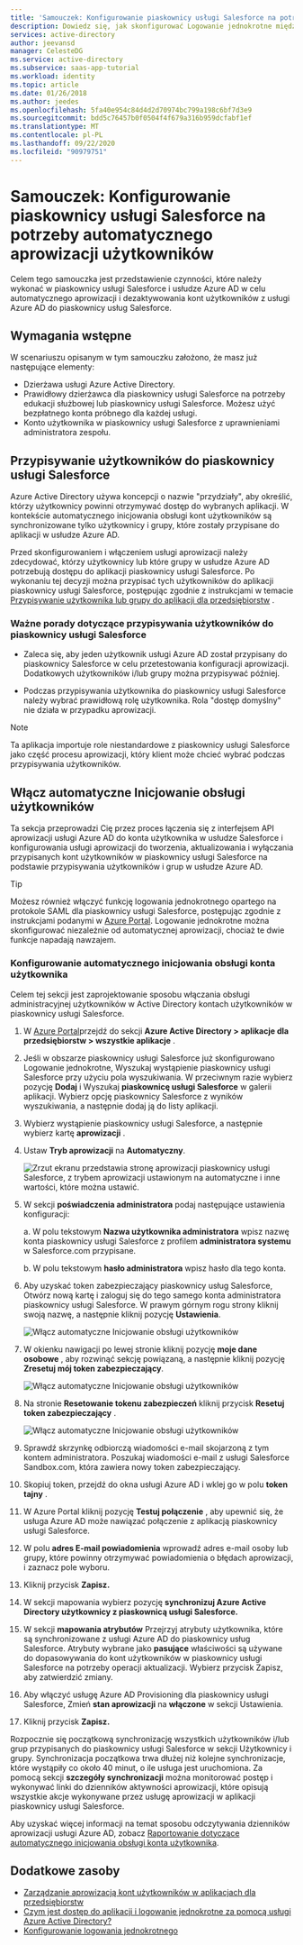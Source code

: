 ```yaml
---
title: 'Samouczek: Konfigurowanie piaskownicy usługi Salesforce na potrzeby automatycznego aprowizacji użytkowników przy użyciu Azure Active Directory | Microsoft Docs'
description: Dowiedz się, jak skonfigurować Logowanie jednokrotne między Azure Active Directory i piaskownicą usługi Salesforce.
services: active-directory
author: jeevansd
manager: CelesteDG
ms.service: active-directory
ms.subservice: saas-app-tutorial
ms.workload: identity
ms.topic: article
ms.date: 01/26/2018
ms.author: jeedes
ms.openlocfilehash: 5fa40e954c84d4d2d70974bc799a198c6bf7d3e9
ms.sourcegitcommit: bdd5c76457b0f0504f4f679a316b959dcfabf1ef
ms.translationtype: MT
ms.contentlocale: pl-PL
ms.lasthandoff: 09/22/2020
ms.locfileid: "90979751"
---
```

# <a name="tutorial-configure-salesforce-sandbox-for-automatic-user-provisioning"></a>Samouczek: Konfigurowanie piaskownicy usługi Salesforce na potrzeby automatycznego aprowizacji użytkowników

Celem tego samouczka jest przedstawienie czynności, które należy wykonać w piaskownicy usługi Salesforce i usłudze Azure AD w celu automatycznego aprowizacji i dezaktywowania kont użytkowników z usługi Azure AD do piaskownicy usług Salesforce.

## <a name="prerequisites"></a>Wymagania wstępne

W scenariuszu opisanym w tym samouczku założono, że masz już następujące elementy:

*   Dzierżawa usługi Azure Active Directory.
*   Prawidłowy dzierżawca dla piaskownicy usługi Salesforce na potrzeby edukacji służbowej lub piaskownicy usługi Salesforce. Możesz użyć bezpłatnego konta próbnego dla każdej usługi.
*   Konto użytkownika w piaskownicy usługi Salesforce z uprawnieniami administratora zespołu.

## <a name="assigning-users-to-salesforce-sandbox"></a>Przypisywanie użytkowników do piaskownicy usługi Salesforce

Azure Active Directory używa koncepcji o nazwie "przydziały", aby określić, którzy użytkownicy powinni otrzymywać dostęp do wybranych aplikacji. W kontekście automatycznego inicjowania obsługi kont użytkowników są synchronizowane tylko użytkownicy i grupy, które zostały przypisane do aplikacji w usłudze Azure AD.

Przed skonfigurowaniem i włączeniem usługi aprowizacji należy zdecydować, którzy użytkownicy lub które grupy w usłudze Azure AD potrzebują dostępu do aplikacji piaskownicy usługi Salesforce. Po wykonaniu tej decyzji można przypisać tych użytkowników do aplikacji piaskownicy usługi Salesforce, postępując zgodnie z instrukcjami w temacie [Przypisywanie użytkownika lub grupy do aplikacji dla przedsiębiorstw](https://docs.microsoft.com/azure/active-directory/active-directory-coreapps-assign-user-azure-portal) .

### <a name="important-tips-for-assigning-users-to-salesforce-sandbox"></a>Ważne porady dotyczące przypisywania użytkowników do piaskownicy usługi Salesforce

* Zaleca się, aby jeden użytkownik usługi Azure AD został przypisany do piaskownicy Salesforce w celu przetestowania konfiguracji aprowizacji. Dodatkowych użytkowników i/lub grupy można przypisywać później.

* Podczas przypisywania użytkownika do piaskownicy usługi Salesforce należy wybrać prawidłową rolę użytkownika. Rola "dostęp domyślny" nie działa w przypadku aprowizacji.

> [!NOTE]
> Ta aplikacja importuje role niestandardowe z piaskownicy usługi Salesforce jako część procesu aprowizacji, który klient może chcieć wybrać podczas przypisywania użytkowników.

## <a name="enable-automated-user-provisioning"></a>Włącz automatyczne Inicjowanie obsługi użytkowników

Ta sekcja przeprowadzi Cię przez proces łączenia się z interfejsem API aprowizacji usługi Azure AD do konta użytkownika w usłudze Salesforce i konfigurowania usługi aprowizacji do tworzenia, aktualizowania i wyłączania przypisanych kont użytkowników w piaskownicy usługi Salesforce na podstawie przypisywania użytkowników i grup w usłudze Azure AD.

>[!Tip]
>Możesz również włączyć funkcję logowania jednokrotnego opartego na protokole SAML dla piaskownicy usługi Salesforce, postępując zgodnie z instrukcjami podanymi w [Azure Portal](https://portal.azure.com). Logowanie jednokrotne można skonfigurować niezależnie od automatycznej aprowizacji, chociaż te dwie funkcje napadają nawzajem.

### <a name="configure-automatic-user-account-provisioning"></a>Konfigurowanie automatycznego inicjowania obsługi konta użytkownika

Celem tej sekcji jest zaprojektowanie sposobu włączania obsługi administracyjnej użytkowników w Active Directory kontach użytkowników w piaskownicy usługi Salesforce.

1. W [Azure Portal](https://portal.azure.com)przejdź do sekcji **Azure Active Directory > aplikacje dla przedsiębiorstw > wszystkie aplikacje** .

1. Jeśli w obszarze piaskownicy usługi Salesforce już skonfigurowano Logowanie jednokrotne, Wyszukaj wystąpienie piaskownicy usługi Salesforce przy użyciu pola wyszukiwania. W przeciwnym razie wybierz pozycję **Dodaj** i Wyszukaj **piaskownicę usługi Salesforce** w galerii aplikacji. Wybierz opcję piaskownicy Salesforce z wyników wyszukiwania, a następnie dodaj ją do listy aplikacji.

1. Wybierz wystąpienie piaskownicy usługi Salesforce, a następnie wybierz kartę **aprowizacji** .

1. Ustaw **Tryb aprowizacji** na **Automatyczny**.

    ![Zrzut ekranu przedstawia stronę aprowizacji piaskownicy usługi Salesforce, z trybem aprowizacji ustawionym na automatyczne i inne wartości, które można ustawić.](./media/salesforce-sandbox-provisioning-tutorial/provisioning.png)

1. W sekcji **poświadczenia administratora** podaj następujące ustawienia konfiguracji:
   
    a. W polu tekstowym **Nazwa użytkownika administratora** wpisz nazwę konta piaskownicy usługi Salesforce z profilem **administratora systemu** w Salesforce.com przypisane.
   
    b. W polu tekstowym **hasło administratora** wpisz hasło dla tego konta.

1. Aby uzyskać token zabezpieczający piaskownicy usług Salesforce, Otwórz nową kartę i zaloguj się do tego samego konta administratora piaskownicy usługi Salesforce. W prawym górnym rogu strony kliknij swoją nazwę, a następnie kliknij pozycję **Ustawienia**.

     ![Włącz automatyczne Inicjowanie obsługi użytkowników](./media/salesforce-sandbox-provisioning-tutorial/sf-my-settings.png "Włącz automatyczne Inicjowanie obsługi użytkowników")

1. W okienku nawigacji po lewej stronie kliknij pozycję **moje dane osobowe** , aby rozwinąć sekcję powiązaną, a następnie kliknij pozycję **Zresetuj mój token zabezpieczający**.
  
    ![Włącz automatyczne Inicjowanie obsługi użytkowników](./media/salesforce-sandbox-provisioning-tutorial/sf-personal-reset.png "Włącz automatyczne Inicjowanie obsługi użytkowników")

1. Na stronie **Resetowanie tokenu zabezpieczeń** kliknij przycisk **Resetuj token zabezpieczający** .

    ![Włącz automatyczne Inicjowanie obsługi użytkowników](./media/salesforce-sandbox-provisioning-tutorial/sf-reset-token.png "Włącz automatyczne Inicjowanie obsługi użytkowników")

1. Sprawdź skrzynkę odbiorczą wiadomości e-mail skojarzoną z tym kontem administratora. Poszukaj wiadomości e-mail z usługi Salesforce Sandbox.com, która zawiera nowy token zabezpieczający.

1. Skopiuj token, przejdź do okna usługi Azure AD i wklej go w polu **token tajny** .

1. W Azure Portal kliknij pozycję **Testuj połączenie** , aby upewnić się, że usługa Azure AD może nawiązać połączenie z aplikacją piaskownicy usługi Salesforce.

1. W polu **adres E-mail powiadomienia** wprowadź adres e-mail osoby lub grupy, które powinny otrzymywać powiadomienia o błędach aprowizacji, i zaznacz pole wyboru.

1. Kliknij przycisk **Zapisz.**  
    
1.  W sekcji mapowania wybierz pozycję **synchronizuj Azure Active Directory użytkownicy z piaskownicą usługi Salesforce.**

1. W sekcji **mapowania atrybutów** Przejrzyj atrybuty użytkownika, które są synchronizowane z usługi Azure AD do piaskownicy usług Salesforce. Atrybuty wybrane jako **pasujące** właściwości są używane do dopasowywania do kont użytkowników w piaskownicy usługi Salesforce na potrzeby operacji aktualizacji. Wybierz przycisk Zapisz, aby zatwierdzić zmiany.

1. Aby włączyć usługę Azure AD Provisioning dla piaskownicy usługi Salesforce, Zmień **stan aprowizacji** na **włączone** w sekcji Ustawienia.

1. Kliknij przycisk **Zapisz.**

Rozpocznie się początkową synchronizację wszystkich użytkowników i/lub grup przypisanych do piaskownicy usługi Salesforce w sekcji Użytkownicy i grupy. Synchronizacja początkowa trwa dłużej niż kolejne synchronizacje, które wystąpiły co około 40 minut, o ile usługa jest uruchomiona. Za pomocą sekcji **szczegóły synchronizacji** można monitorować postęp i wykonywać linki do dzienników aktywności aprowizacji, które opisują wszystkie akcje wykonywane przez usługę aprowizacji w aplikacji piaskownicy usługi Salesforce.

Aby uzyskać więcej informacji na temat sposobu odczytywania dzienników aprowizacji usługi Azure AD, zobacz [Raportowanie dotyczące automatycznego inicjowania obsługi konta użytkownika](../app-provisioning/check-status-user-account-provisioning.md).

## <a name="additional-resources"></a>Dodatkowe zasoby

* [Zarządzanie aprowizacją kont użytkowników w aplikacjach dla przedsiębiorstw](tutorial-list.md)
* [Czym jest dostęp do aplikacji i logowanie jednokrotne za pomocą usługi Azure Active Directory?](../manage-apps/what-is-single-sign-on.md)
* [Konfigurowanie logowania jednokrotnego](https://docs.microsoft.com/azure/active-directory/active-directory-saas-salesforce-sandbox-tutorial)
